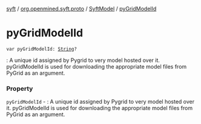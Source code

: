 [syft](../../index.md) / [org.openmined.syft.proto](../index.md) / [SyftModel](index.md) / [pyGridModelId](./py-grid-model-id.md)

# pyGridModelId

`var pyGridModelId: `[`String`](https://kotlinlang.org/api/latest/jvm/stdlib/kotlin/-string/index.html)`?`

: A unique id assigned by Pygrid to very model hosted over it. pyGridModelId is used for downloading the appropriate model files from PyGrid as an argument.

### Property

`pyGridModelId` - : A unique id assigned by Pygrid to very model hosted over it. pyGridModelId is used for downloading the appropriate model files from PyGrid as an argument.